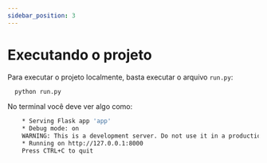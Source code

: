 ```yaml
---
sidebar_position: 3
---
```


# Executando o projeto

Para executar o projeto localmente, basta executar o arquivo `run.py`:
```bash
  python run.py
```

No terminal você deve ver algo como:
```bash
    * Serving Flask app 'app'
    * Debug mode: on
    WARNING: This is a development server. Do not use it in a production deployment. Use a production WSGI server instead.
    * Running on http://127.0.0.1:8000
    Press CTRL+C to quit
```